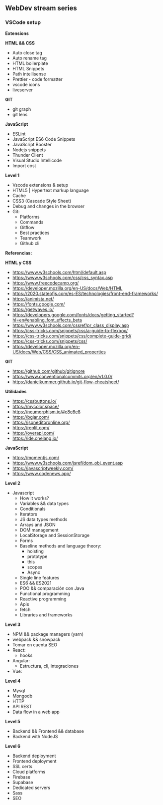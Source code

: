 ## WebDev stream series

### VSCode setup

**Extensions**

**HTML && CSS**

- Auto close tag
- Auto rename tag
- HTML boilerplate
- HTML Snippets
- Path intellisense
- Prettier - code formatter
- vscode icons
- liveserver

**GIT**

- git graph
- git lens

**JavaScript**

- ESLint
- JavaScript ES6 Code Snippets
- JavaScript Booster
- Nodejs snippets
- Thunder Client
- Visual Studio Intellicode
- Import cost

**Level 1**

- Vscode extensions & setup
- HTML5 | Hypertext markup language
- Cache
- CSS3 (Cascade Style Sheet)
- Debug and changes in the browser
- Git:
  - Platforms
  - Commands
  - Gitflow
  - Best practices
  - Teamwork
  - Github cli

**Referencias:**

**HTML y CSS**

- https://www.w3schools.com/html/default.asp
- https://www.w3schools.com/css/css_syntax.asp
- https://www.freecodecamp.org/
- https://developer.mozilla.org/en-US/docs/Web/HTML
- https://2020.stateofjs.com/es-ES/technologies/front-end-frameworks/
- https://animista.net/
- https://fonts.google.com/
- https://getwaves.io/
- https://developers.google.com/fonts/docs/getting_started?hl=en#enabling_font_effects_beta
- https://www.w3schools.com/cssref/pr_class_display.asp
- https://css-tricks.com/snippets/css/a-guide-to-flexbox/
- https://css-tricks.com/snippets/css/complete-guide-grid/
- https://css-tricks.com/snippets/css/
- https://developer.mozilla.org/en-US/docs/Web/CSS/CSS_animated_properties

**GIT**

- https://github.com/github/gitignore
- https://www.conventionalcommits.org/en/v1.0.0/
- https://danielkummer.github.io/git-flow-cheatsheet/

**Utilidades**

- https://cssbuttons.io/
- https://mycolor.space/
- https://neumorphism.io/#e8e8e8
- https://bgjar.com/
- https://jsoneditoronline.org/
- https://replit.com/
- https://overapi.com/
- https://ide.onelang.io/

**JavaScript**

- https://momentjs.com/
- https://www.w3schools.com/jsref/dom_obj_event.asp
- https://javascriptweekly.com/
- https://www.codenews.app/

**Level 2**

- Javascript
  - How it works?
  - Variables && data types
  - Conditionals
  - Iterators
  - JS data types methods
  - Arrays and JSON
  - DOM management
  - LocalStorage and SessionStorage
  - Forms
  - Baseline methods and language theory:
    - hoisting
    - prototype
    - this
    - scopes
    - Async
  - Single line features
  - ES6 && ES2021
  - POO && comparación con Java
  - Functional programming
  - Reactive programming
  - Apis
  - fetch
  - Libraries and frameworks

**Level 3**

- NPM && package managers (yarn)
- webpack && snowpack
- Tomar en cuenta SEO
- React:
  - hooks
- Angular:
  - Estructura, cli, integraciones
- Vue:

**Level 4**

- Mysql
- Mongodb
- HTTP
- API REST
- Data flow in a web app

**Level 5**

- Backend && Frontend && database
- Backend with NodeJS

**Level 6**

- Backend deployment
- Frontend deployment
- SSL certs
- Cloud platforms
- Firebase
- Supabase
- Dedicated servers
- Sass
- SEO
